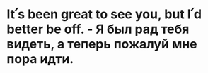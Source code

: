 # It՛s been great to see you, but I՛d better be off. - Я был рад тебя видеть, а теперь пожалуй мне пора идти.
